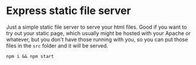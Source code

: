 # Express static file server

Just a simple static file server to serve your html files. Good if you want to try out your static page, which usually might be hosted with your Apache or whatever, but you don't have those running with you, so you can put those files in the `src` folder and it will be served.

`npm i && npm start`
